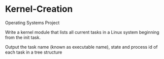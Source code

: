 # Kernel-Creation
Operating Systems Project 


Write a kernel module that lists all current tasks in a Linux system beginning from the init task. 

Output the task name (known as executable name), state and process id of each task in a tree structure

